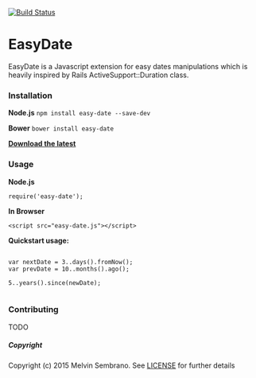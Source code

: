 [![Build Status](https://travis-ci.org/melvinsembrano/easy-date.svg?branch=master)](https://travis-ci.org/melvinsembrano/easy-date)
# EasyDate
EasyDate is a Javascript extension for easy dates manipulations which is
heavily inspired by Rails ActiveSupport::Duration class.

### Installation
**Node.js** `npm install easy-date --save-dev`

**Bower** `bower install easy-date`

[**Download the latest**](https://github.com/melvinsembrano/easy-date/archive/master.zip)

### Usage
**Node.js**
```
require('easy-date');
```
**In Browser**
```
<script src="easy-date.js"></script>
```
**Quickstart usage:**
```

var nextDate = 3..days().fromNow();
var prevDate = 10..months().ago();

5..years().since(newDate);


```

### Contributing
TODO

##### Copyright
Copyright (c) 2015 Melvin Sembrano. See [LICENSE](LICENSE) for further details
